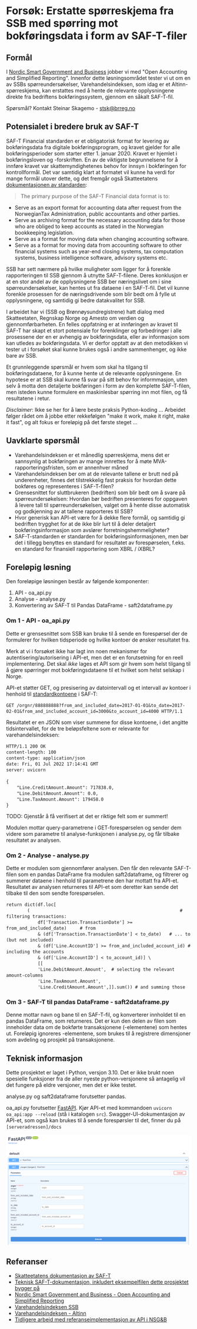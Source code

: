 # Forsøk: Erstatte spørreskjema fra SSB med spørring mot bokføringsdata i form av SAF-T-filer

## Formål
I [Nordic Smart Government and Business](https://nordicsmartgovernment.org) jobber vi med "Open Accounting and Simplified
Reporting". Innenfor dette løsningsområdet tester vi ut om en av SSBs spørreundersøkelser,
Varehandelsindeksen, som idag er et Altinn-spørreskjema, kan erstattes med å hente de relevante opplysningene
direkte fra bedriftens bokføringssystem, gjennom en såkalt SAF-T-fil.

Spørsmål? Kontakt Steinar Skagemo - stsk@brreg.no

## Potensialet i bredere bruk av SAF-T
SAF-T Financial standarden er et obligatorisk format for levering av
bokføringsdata fra digitale bokføringsprogram, og kravet gjelder for alle bokføringsperioder
som starter etter 1. januar 2020. Kravet er hjemlet i bokføringsloven og -forskriften. En av de viktigste
begrunnelsene for å innføre kravet var skattemyndighetenes behov for innsyn i bokføringen for kontrollformål.
Det var samtidig klart at formatet vil kunne ha verdi for mange formål utover dette, og det fremgår også Skatteetatens
[dokumentasjonen av standarden](https://www.skatteetaten.no/globalassets/bedrift-og-organisasjon/starte-og-drive/rutiner-regnskap-og-kassasystem/saf-t-regnskap/oppdateringer/norwegian-saf-t-financial-data---documentation.pdf):

> The primary purpose of the SAF-T Financial data format is to:
- Serve as an export format for accounting data after request from the
NorwegianTax Administration, public accountants and other parties.
- Serve as archiving format for the necessary accounting data for those who are
obliged to keep accounts as stated in the Norwegian bookkeeping legislation.
- Serve as a format for moving data when changing accounting software.
- Serve as a format for moving data from accounting software to other financial
systems such as year-end closing systems, tax computation systems, business
intelligence software, advisory systems etc.

SSB har sett nærmere på hvilke muligheter som ligger for å forenkle rapporteringen til SSB gjennom å utnytte SAF-T-filene. Deres konklusjon er at en stor andel av de opplysningene
SSB ber næringslivet om i sine spørreundersøkelser, kan hentes ut fra dataene i en SAF-T-fil. Det vil kunne forenkle
prosessen for de næringsdrivende som blir bedt om å fylle ut opplysningene, og samtidig gi bedre datakvalitet for
SSB.

I arbeidet har vi (SSB og Brønnøysundregistrene) hatt dialog med Skatteetaten, Regnskap Norge og Amesto om verdien og
gjennomførbarheten. En felles oppfatning er at innføringen av kravet til SAF-T har skapt et stort potensiale for
forenklinger og forbedringer i alle prosessene der en er avhengig av bokføringsdata, eller av informasjon som kan
utledes av bokføringsdata. Vi er derfor opptatt av at den metodikken vi tester ut i forsøket skal kunne brukes
også i andre sammenhenger, og ikke bare av SSB.

Et grunnleggende spørsmål er hvem som skal ha tilgang til bokføringsdataene, for å kunne hente ut de relevante
opplysningene. En hypotese er at SSB skal kunne få svar på sitt behov for informmasjon, uten selv å motta den
detaljerte bokføringen i form av den komplette SAF-T-filen, men isteden kunne formulere en maskinlesbar spørring
inn mot filen, og få resultatene i retur.

*Disclaimer*: Ikke se her for å lære beste praksis Python-koding ... Arbeidet følger rådet om å jobbe etter rekkefølgen
"make it work, make it right, make it fast", og alt fokus er foreløpig på det første steget ...

## Uavklarte spørsmål
- Varehandelsindeksen er et månedlig spørreskjema, mens det er sannsynlig at bokføringen av mange innrettes for å møte
MVA-rapporteringsfristen, som er annenhver måned
- Varehandelsindeksen ber om at de relevante tallene er brutt ned på underenheter, finnes det tilstrekkelig fast
praksis for hvordan dette bokføres og representeres i SAF-T-filen?
- Grensesnittet for sluttbrukeren (bedriften) som blir bedt om å svare på spørreundersøkelsen: Hvordan bør bedriften
presenteres for oppgaven å levere tall til spørreundersøkelsen, valget om å hente disse automatisk og godkjenning
av at tallene rapporteres til SSB?
- Hvor generisk kan API-et være for å dekke flere formål, og samtidig gi bedriften trygghet for at de ikke blir lurt
til å deler detaljert bokføringsinformasjon som avslører forretningshemmeligheter?
- SAF-T-standarden er standarden for bokføringsinformasjonen, men bør det i tillegg benyttes en standard for resultatet
av forespørselen, f.eks. en standard for finansiell rapportering som XBRL / iXBRL?

## Foreløpig løsning
Den foreløpige løsningen består av følgende komponenter:

1) API - oa_api.py
2) Analyse - analyse.py
3) Konvertering av SAF-T til Pandas DataFrame - saft2dataframe.py

### Om 1 - API - oa_api.py
Dette er grensesnittet som SSB kan bruke til å sende en forespørsel der de formulerer for hvilken tidsperiode 
og hvilke kontoer de ønsker resultatet fra. 

Merk at vi i forsøket ikke har lagt inn noen mekanismer for autentisering/autorisering i API-et, men det er en
forutsetning for en reell implementering. Det skal *ikke* lages et API som gir hvem som helst tilgang til å gjøre
spørringer mot bokføringsdataene til et hvilket som helst selskap i Norge.


API-et støtter GET, og presisering av datointervall og et intervall av kontoer i henhold til [standardkontoene](https://github.com/Skatteetaten/saf-t/tree/master/General%20Ledger%20Standard%20Accounts) i SAF-T:

```
GET /orgnr/888888888?from_and_included_date=2017-01-01&to_date=2017-02-01&from_and_included_account_id=3000&to_account_id=4000 HTTP/1.1
```

Resultatet er en JSON som viser summene for disse kontoene, i det angitte tidsintervallet, for de tre beløpsfeltene
som er relevante for varehandelsindeksen:

```
HTTP/1.1 200 OK
content-length: 100
content-type: application/json
date: Fri, 01 Jul 2022 17:14:41 GMT
server: uvicorn

{
    "Line.CreditAmount.Amount": 717838.0,
    "Line.DebitAmount.Amount": 0.0,
    "Line.TaxAmount.Amount": 179458.0
}
```
TODO: Gjenstår å få verifisert at det er riktige felt som er summert!

Modulen mottar query-parametrene i GET-forespørselen og sender dem videre
som parametre til analyse-funksjonen i analyse.py, og får tilbake resultatet av analysen.

### Om 2 - Analyse - analyse.py
Dette er modulen som gjennomfører analysen. Den får den relevante SAF-T-filen som en pandas DataFrame fra modulen
saft2dataframe, og filtrerer og summerer dataene i henhold til parametrene den har mottatt fra API-et. Resultatet
av analysen returneres til API-et som deretter kan sende det tilbake til den som sendte forespørselen.

```
return dict(df.loc[
        (                                                         # filtering transactions:
            df['Transaction.TransactionDate'] >= from_and_included_date)     # from 
            & (df['Transaction.TransactionDate'] < to_date)   # ... to (but not included) 
            & (df['Line.AccountID'] >= from_and_included_account_id) # including the accounts
            & (df['Line.AccountID'] < to_account_id)] \
            [[  
            'Line.DebitAmount.Amount',  # selecting the relevant amount-columns
            'Line.TaxAmount.Amount',
            'Line.CreditAmount.Amount',]].sum()) # and summing those
```

### Om 3 - SAF-T til pandas DataFrame - saft2dataframe.py
Denne mottar navn og bane til en SAF-T-fil, og konverterer innholdet til en pandas DataFrame, som returneres.
Det er kun den delen av filen som inneholder data om de bokførte transaksjonene (<Transaction>-elementene) som 
hentes ut. Foreløpig ignoreres <Analysis>-elementene, som brukes til å registrere dimensjoner som avdeling og 
prosjekt på transaksjonene.

## Teknisk informasjon
Dette prosjektet er laget i Python, versjon 3.10. Det er ikke brukt noen spesielle funksjoner fra de aller nyeste
python-versjonene så antagelig vil det fungere på eldre versjoner, men det er ikke testet.

analyse.py og saft2dataframe forutsetter pandas.

oa_api.py forutsetter [FastAPI](https://fastapi.tiangolo.com). Kjør API-et med kommandoen ```uvicorn oa_api:app --reload``` (stå i katalogen ```src```). Swagger-UI-dokumentasjon av API-et, som også kan brukes til å sende forespørsler til det, finner du på ```[serveradressen]/docs```

![Illustrasjon fra API-dokumentasjonen](SwaggerUI-example.png)

## Referanser
- [Skatteetatens dokumentasjon av SAF-T](https://www.skatteetaten.no/globalassets/bedrift-og-organisasjon/starte-og-drive/rutiner-regnskap-og-kassasystem/saf-t-regnskap/oppdateringer/norwegian-saf-t-financial-data---documentation.pdf)
- [Teknisk SAF-T-dokumentasjon, inkludert eksempelfilen dette prosjektet bygger på](https://github.com/Skatteetaten/saf-t)
- [Nordic Smart Government and Business - Open Accounting and Simplified Reporting](https://nordicsmartgovernment.org/open-accounting)
- [Varehandelsindeksen SSB](https://www.ssb.no/varehandel-og-tjenesteyting/varehandel/statistikk/varehandelsindeksen)
- [Varehandelsindeksen - Altinn](https://www.altinn.no/skjemaoversikt/statistisk-sentralbyra/manedlig-omsetning-for-detaljhandel/)
- [Tidligere arbeid med referanseimplementasjon av API i NSG&B](https://github.com/nordicsmartgovernment/nordicsmartgovernment)